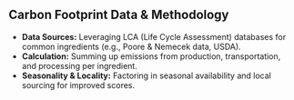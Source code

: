 ## Carbon Footprint Data & Methodology
- **Data Sources:** Leveraging LCA (Life Cycle Assessment) databases for common ingredients (e.g., Poore & Nemecek data, USDA).
- **Calculation:** Summing up emissions from production, transportation, and processing per ingredient.
- **Seasonality & Locality:** Factoring in seasonal availability and local sourcing for improved scores.
